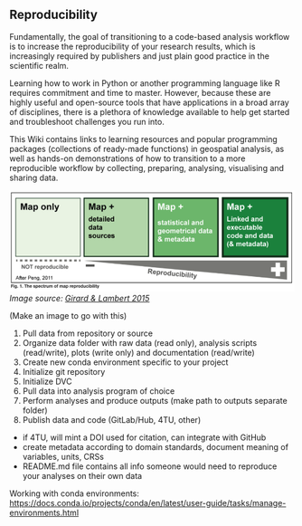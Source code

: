 ## Reproducibility

Fundamentally, the goal of transitioning to a code-based analysis workflow is to increase the reproducibility of your research results, which is increasingly required by publishers and just plain good practice in the scientific realm.

Learning how to work in Python or another programming language like R requires commitment and time to master. However, because these are highly useful and open-source tools that have applications in a broad array of disciplines, there is a plethora of knowledge available to help get started and troubleshoot challenges you run into. 

This Wiki contains links to learning resources and popular programming packages (collections of ready-made functions) in geospatial analysis, as well as hands-on demonstrations of how to transition to a more reproducible workflow by collecting, preparing, analysing, visualising and sharing data. 

![Screen_Shot_2021-01-05_at_13.52.47](uploads/349419131821f6d9d14b0de619572447/Screen_Shot_2021-01-05_at_13.52.47.png)
*Image source: [Girard & Lambert 2015](https://riatelab.github.io/ReproducibleCartography/paper/paper.html)*

(Make an image to go with this)

1. Pull data from repository or source 
2. Organize data folder with raw data (read only), analysis scripts (read/write), plots (write only) and documentation (read/write)
3. Create new conda environment specific to your project
4. Initialize git repository
5. Initialize DVC
6. Pull data into analysis program of choice
7. Perform analyses and produce outputs (make path to outputs separate folder)
8. Publish data and code (GitLab/Hub, 4TU, other)
- if 4TU, will mint a DOI used for citation, can integrate with GitHub
- create metadata according to domain standards, document meaning of variables, units, CRSs
- README.md file contains all info someone would need to reproduce your analyses on their own data

Working with conda environments:
https://docs.conda.io/projects/conda/en/latest/user-guide/tasks/manage-environments.html
